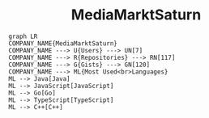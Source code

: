 <h1 align="center">MediaMarktSaturn</h1>

```mermaid
graph LR
COMPANY_NAME{MediaMarktSaturn}
COMPANY_NAME ---> U{Users} ---> UN[7]
COMPANY_NAME ---> R{Repositories} ---> RN[117]
COMPANY_NAME ---> G{Gists} ---> GN[120]
COMPANY_NAME ---> ML{Most Used<br>Languages}
ML --> Java[Java]
ML --> JavaScript[JavaScript]
ML --> Go[Go]
ML --> TypeScript[TypeScript]
ML --> C++[C++]
```
